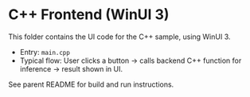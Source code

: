 # C++ Frontend (WinUI 3)

This folder contains the UI code for the C++ sample, using WinUI 3.

- Entry: `main.cpp`
- Typical flow: User clicks a button → calls backend C++ function for inference → result shown in UI.

See parent README for build and run instructions.
